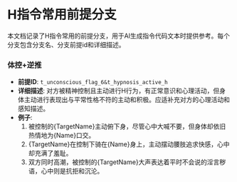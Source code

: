 # H指令常用前提分支

本文档记录了H指令常用的前提分支，用于AI生成指令代码文本时提供参考。每个分支包含分支名、分支前提id和详细描述。

### 体控+逆推
- **前提ID**: `t_unconscious_flag_6&t_hypnosis_active_h`
- **详细描述**: 对方被精神控制且主动进行H行为，有正常意识和心理活动，但身体主动进行表现出与平常性格不符的主动和积极。应适补充对方的心理活动和感知描述。
- **例子**:
  1. 被控制的{TargetName}主动俯下身，尽管心中大喊不要，但身体却依旧热情地为{Name}口交。
  2. {TargetName}在控制下骑在{Name}身上，主动摆动腰肢追求快感，心中却充满了羞耻。
  3. 双方同时高潮，被控制的{TargetName}大声表达着平时不会说的淫言秽语，心中则是抗拒和沉沦。
